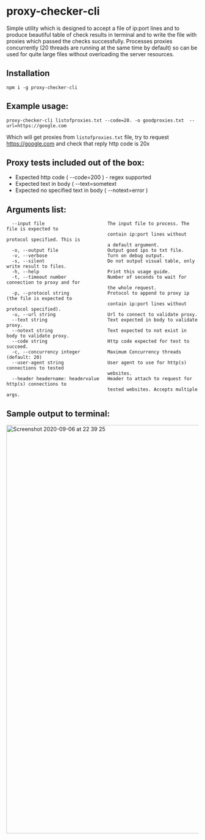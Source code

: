 # proxy-checker-cli
Simple utility which is designed to accept a file of ip:port lines and to produce beautiful table of check results in terminal and to write the file with proxies which passed the checks successfully. Processes proxies concurrently (20 threads are running at the same time by default) so can be used for quite large files without overloading the server resources.

## Installation
```
npm i -g proxy-checker-cli
```

## Example usage:

```proxy-checker-cli listofproxies.txt --code=20. -o goodproxies.txt  --url=https://google.com```

Which will get proxies from `listofproxies.txt` file, try to request https://google.com and check that reply http code is 20x


## Proxy tests included out of the box:
- Expected http code ( --code=200 ) - regex supported
- Expected text in body ( --text=sometext
- Expected no specified text in body ( --notext=error )


## Arguments list:
```
  --input file                       The input file to process. The file is expected to        
                                     contain ip:port lines without protocol specified. This is 
                                     a default argument.                                       
  -o, --output file                  Output good ips to txt file.                              
  -v, --verbose                      Turn on debug output.                                     
  -s, --silent                       Do not output visual table, only write result to files.   
  -h, --help                         Print this usage guide.                                   
  -t, --timeout number               Number of seconds to wait for connection to proxy and for 
                                     the whole request.                                        
  -p, --protocol string              Protocol to append to proxy ip (the file is expected to   
                                     contain ip:port lines without protocol specified).        
  -u, --url string                   Url to connect to validate proxy.                         
  --text string                      Text expected in body to validate proxy.                  
  --notext string                    Text expected to not exist in body to validate proxy.     
  --code string                      Http code expected for test to succeed.                   
  -c, --concurrency integer          Maximum Concurrency threads (default: 20)                 
  --user-agent string                User agent to use for http(s) connections to tested       
                                     websites.                                                 
  --header headername: headervalue   Header to attach to request for http(s) connections to    
                                     tested websites. Accepts multiple args.                   
```  
  
## Sample output to terminal:
<img width="1069" alt="Screenshot 2020-09-06 at 22 39 25" src="https://user-images.githubusercontent.com/775507/92332935-313a0980-f092-11ea-8b9a-2e34f01bf0a2.png">
